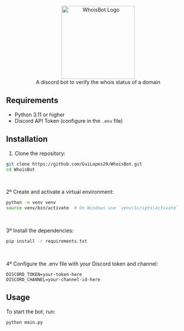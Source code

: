 <p align="center">
    <img src="https://github.com/user-attachments/assets/1747dbaf-459c-402b-8944-cfaf25aa11c6" alt="WhoisBot Logo" width="200"/>
    <br>
    A discord bot to verify the whois status of a domain
</p>

## Requirements

- Python 3.11 or higher
- Discord API Token (configure in the `.env` file)

## Installation

1. Clone the repository:

```sh
git clone https://github.com/GuiLopes29/WhoisBot.git
cd WhoisBot
```

<br>

2º Create and activate a virtual environment:

```sh
python -m venv venv
source venv/bin/activate  # On Windows use `venv\Scripts\activate`
```

<br>

3º Install the dependencies:

```sh
pip install -r requirements.txt
```

<br>

4º Configure the .env file with your Discord token and channel:

```env
DISCORD_TOKEN=your-token-here
DISCORD_CHANNEL=your-channel-id-here
```

## Usage

To start the bot, run:

```sh
python main.py
```
